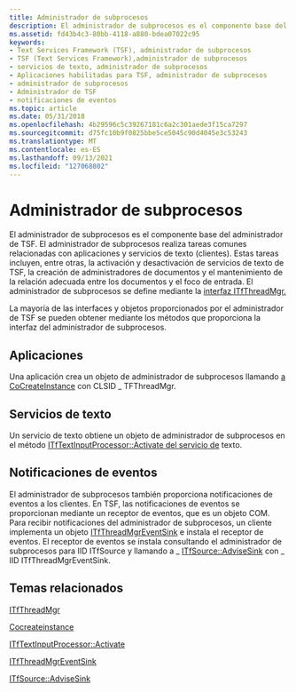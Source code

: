 ```yaml
---
title: Administrador de subprocesos
description: El administrador de subprocesos es el componente base del administrador de TSF.
ms.assetid: fd43b4c3-80bb-4118-a880-bdea07022c95
keywords:
- Text Services Framework (TSF), administrador de subprocesos
- TSF (Text Services Framework),administrador de subprocesos
- servicios de texto, administrador de subprocesos
- Aplicaciones habilitadas para TSF, administrador de subprocesos
- administrador de subprocesos
- Administrador de TSF
- notificaciones de eventos
ms.topic: article
ms.date: 05/31/2018
ms.openlocfilehash: 4b29596c5c39267181c6a2c301aede3f15ca7297
ms.sourcegitcommit: d75fc10b9f0825bbe5ce5045c90d4045e3c53243
ms.translationtype: MT
ms.contentlocale: es-ES
ms.lasthandoff: 09/13/2021
ms.locfileid: "127068802"
---
```

# <a name="thread-manager"></a>Administrador de subprocesos

El administrador de subprocesos es el componente base del administrador de TSF. El administrador de subprocesos realiza tareas comunes relacionadas con aplicaciones y servicios de texto (clientes). Estas tareas incluyen, entre otras, la activación y desactivación de servicios de texto de TSF, la creación de administradores de documentos y el mantenimiento de la relación adecuada entre los documentos y el foco de entrada. El administrador de subprocesos se define mediante la [interfaz ITfThreadMgr.](/windows/desktop/api/Msctf/nn-msctf-itfthreadmgr)

La mayoría de las interfaces y objetos proporcionados por el administrador de TSF se pueden obtener mediante los métodos que proporciona la interfaz del administrador de subprocesos.

## <a name="applications"></a>Aplicaciones

Una aplicación crea un objeto de administrador de subprocesos llamando [a CoCreateInstance](/windows/win32/api/combaseapi/nf-combaseapi-cocreateinstance) con CLSID \_ TFThreadMgr.

## <a name="text-services"></a>Servicios de texto

Un servicio de texto obtiene un objeto de administrador de subprocesos en el método [ITfTextInputProcessor::Activate del servicio de](/windows/desktop/api/Msctf/nf-msctf-itftextinputprocessor-activate) texto.

## <a name="event-notifications"></a>Notificaciones de eventos

El administrador de subprocesos también proporciona notificaciones de eventos a los clientes. En TSF, las notificaciones de eventos se proporcionan mediante un receptor de eventos, que es un objeto COM. Para recibir notificaciones del administrador de subprocesos, un cliente implementa un objeto [ITfThreadMgrEventSink](/windows/desktop/api/Msctf/nn-msctf-itfthreadmgreventsink) e instala el receptor de eventos. El receptor de eventos se instala consultando el administrador de subprocesos para IID ITfSource y llamando a \_ [ITfSource::AdviseSink](/windows/desktop/api/Msctf/nf-msctf-itfsource-advisesink) con \_ IID ITfThreadMgrEventSink.

## <a name="related-topics"></a>Temas relacionados

<dl> <dt>

[ITfThreadMgr](/windows/desktop/api/Msctf/nn-msctf-itfthreadmgr)
</dt> <dt>

[Cocreateinstance](/windows/win32/api/combaseapi/nf-combaseapi-cocreateinstance)
</dt> <dt>

[ITfTextInputProcessor::Activate](/windows/desktop/api/Msctf/nf-msctf-itftextinputprocessor-activate)
</dt> <dt>

[ITfThreadMgrEventSink](/windows/desktop/api/Msctf/nn-msctf-itfthreadmgreventsink)
</dt> <dt>

[ITfSource::AdviseSink](/windows/desktop/api/Msctf/nf-msctf-itfsource-advisesink)
</dt> </dl>

 

 
